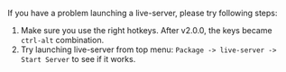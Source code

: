 If you have a problem launching a live-server, please try following steps:

1. Make sure you use the right hotkeys. After v2.0.0, the keys became `ctrl-alt` combination.
2. Try launching live-server from top menu: `Package -> live-server -> Start Server` to see if it works.
